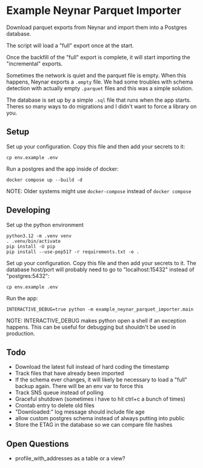 # Example Neynar Parquet Importer

Download parquet exports from Neynar and import them into a Postgres database.

The script will load a "full" export once at the start.

Once the backfill of the "full" export is complete, it will start importing the "incremental" exports.

Sometimes the network is quiet and the parquet file is empty. When this happens, Neynar exports a `.empty` file. We had some troubles with schema detection with actually empty `.parquet` files and this was a simple solution.

The database is set up by a simple `.sql` file that runs when the app starts. Theres so many ways to do migrations and I didn't want to force a library on you.

## Setup

Set up your configuration. Copy this file and then add your secrets to it:

    cp env.example .env

Run a postgres and the app inside of docker:

    docker compose up --build -d

NOTE: Older systems might use `docker-compose` instead of `docker compose`

## Developing

Set up the python environment

    python3.12 -m .venv venv
    . .venv/bin/activate
    pip install -U pip
    pip install --use-pep517 -r requirements.txt -e . 

Set up your configuration. Copy this file and then add your secrets to it. The database host/port will probably need to go to "localhost:15432" instead of "postgres:5432":

    cp env.example .env

Run the app:

    INTERACTIVE_DEBUG=true python -m example_neynar_parquet_importer.main

NOTE: INTERACTIVE_DEBUG makes python open a shell if an exception happens. This can be useful for debugging but shouldn't be used in production.


## Todo

- Download the latest full instead of hard coding the timestamp
- Track files that have already been imported
- If the schema ever changes, it will likely be necessary to load a "full" backup again. There will be an env var to force this
- Track SNS queue instead of polling
- Graceful shutdown (sometimes i have to hit ctrl+c a bunch of times)
- Crontab entry to delete old files
- "Downloaded:" log message should include file age
- allow custom postgres schema instead of always putting into public
- Store the ETAG in the database so we can compare file hashes

## Open Questions

- profile_with_addresses as a table or a view?
